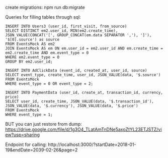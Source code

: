 create migrations: npm run db:migrate   

Queries for filling tables through sql:

    INSERT INTO Users3 (user_id, first_visit, from_source)
    SELECT DISTINCT em2.user_id, MIN(em2.create_time), JSON_VALUE(CONCAT('[', GROUP_CONCAT(em.data SEPARATOR ','), ']'), '$[0].source') as source
    FROM EventsMock AS em2
    JOIN EventsMock AS em ON em.user_id = em2.user_id AND em.create_time = em2.create_time AND em.event_type = 0
    WHERE em2.event_type = 0
    GROUP BY em2.user_id;

    INSERT INTO AdClickData (event_id, created_at, user_id, source)
    SELECT event_type, create_time, user_id, JSON_VALUE(data, '$.source')
    FROM EventsMock 
    WHERE event_type = 0 OR event_type = 2;

    INSERT INTO PaymentData (user_id, create_at, transaction_id, currency, price)
    SELECT user_id, create_time, JSON_VALUE(data, '$.transaction_id'), JSON_VALUE(data, '$.currency'), JSON_VALUE(data, '$.price') 
    FROM EventsMock 
    WHERE event_type = 1;
    
BUT you can just restore from dump: https://drive.google.com/file/d/1g3O4_TLatAmTnDNe5axoZtYL23ETJSTZ/view?usp=sharing

Endpoint for calling: http://localhost:3000/?startDate=2018-01-19&endDate=2039-02-26&page=2